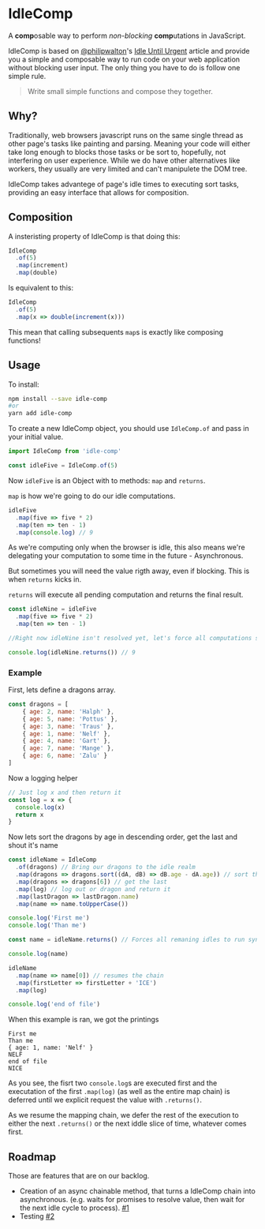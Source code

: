 # IdleComp
A **comp**osable way to perform *non-blocking* **comp**utations in JavaScript.

IdleComp is based on [@philipwalton](https://github.com/philipwalton)'s [Idle Until Urgent](https://philipwalton.com/articles/idle-until-urgent/) article and provide you a simple and composable way to run code on your web application without blocking user input.
The only thing you have to do is follow one simple rule.

> Write small simple functions and compose they together.

## Why?
Traditionally, web browsers javascript runs on the same single thread as other page's tasks like painting and parsing.
Meaning your code will either take long enough to blocks those tasks or be sort to, hopefully, not interfering on user experience.
While we do have other alternatives like workers, they usually are very limited and can't manipulete the DOM tree.

IdleComp takes advantege of page's idle times to executing sort tasks, providing an easy interface that allows for composition.

## Composition

A insteristing property of IdleComp is that doing this:
```javascript
IdleComp
  .of(5)
  .map(increment)
  .map(double)
```
Is equivalent to this:
```javascript
IdleComp
  .of(5)
  .map(x => double(increment(x)))
```
This mean that calling subsequents `map`s is exactly like composing functions!

## Usage

To install:
```sh
npm install --save idle-comp
#or
yarn add idle-comp
```

To create a new IdleComp object, you should use `IdleComp.of` and pass in your initial value.
```javascript
import IdleComp from 'idle-comp'

const idleFive = IdleComp.of(5)
```

Now `idleFive` is an Object with to methods: `map` and `returns`.

`map` is how we're going to do our idle computations.

```javascript
idleFive
  .map(five => five * 2)
  .map(ten => ten - 1)
  .map(console.log) // 9
```

As we're computing only when the browser is idle, this also means we're delegating your computation to some time in the future - Asynchronous.

But sometimes you will need the value rigth away, even if blocking.
This is when `returns` kicks in.

`returns` will execute all pending computation and returns the final result.

```javascript
const idleNine = idleFive
  .map(five => five * 2)
  .map(ten => ten - 1)

//Right now idleNine isn't resolved yet, let's force all computations synchronously

console.log(idleNine.returns()) // 9
```

### Example
First, lets define a dragons array.
```javascript
const dragons = [
    { age: 2, name: 'Halph' },
    { age: 5, name: 'Pottus' },
    { age: 3, name: 'Traus' },
    { age: 1, name: 'Nelf' },
    { age: 4, name: 'Gart' },
    { age: 7, name: 'Mange' },
    { age: 6, name: 'Zalu' }
]
```

Now a logging helper
```javascript
// Just log x and then return it
const log = x => {
  console.log(x)
  return x
}
```

Now lets sort the dragons by age in descending order, get the last and shout it's name
```javascript
const idleName = IdleComp
  .of(dragons) // Bring our dragons to the idle realm
  .map(dragons => dragons.sort((dA, dB) => dB.age - dA.age)) // sort them by age
  .map(dragons => dragons[6]) // get the last
  .map(log) // log out or dragon and return it
  .map(lastDragon => lastDragon.name)
  .map(name => name.toUpperCase())

console.log('First me')
console.log('Than me')

const name = idleName.returns() // Forces all remaning idles to run synchronously

console.log(name)

idleName
  .map(name => name[0]) // resumes the chain
  .map(firstLetter => firstLetter + 'ICE')
  .map(log)

console.log('end of file')
```

When this example is ran, we got the printings
```
First me
Than me
{ age: 1, name: 'Nelf' }
NELF
end of file
NICE
```
As you see, the fisrt two `console.log`s are executed first and the executation of the first `.map(log)` (as well as the entire map chain) is deferred until we explicit request the value with `.returns()`.

As we resume the mapping chain, we defer the rest of the execution to either the next `.returns()` or the next iddle slice of time, whatever comes first.

## Roadmap

Those are features that are on our backlog.

 - Creation of an async chainable method, that turns a IdleComp chain into asynchronous. (e.g. waits for promises to resolve value, then wait for the next idle cycle to process). [#1](https://github.com/munizart/idle-comp/issues/1)
 - Testing [#2](https://github.com/munizart/idle-comp/issues/2)
